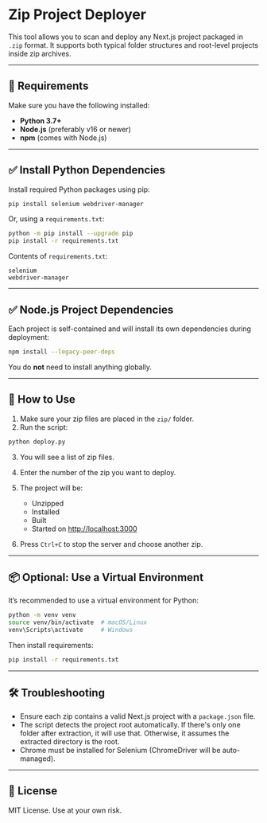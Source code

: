 # Zip Project Deployer

This tool allows you to scan and deploy any Next.js project packaged in `.zip` format. It supports both typical folder structures and root-level projects inside zip archives.

---


## 🧩 Requirements

Make sure you have the following installed:

- **Python 3.7+**
- **Node.js** (preferably v16 or newer)
- **npm** (comes with Node.js)

---

## ✅ Install Python Dependencies

Install required Python packages using pip:

```bash
pip install selenium webdriver-manager
````

Or, using a `requirements.txt`:

```bash
python -m pip install --upgrade pip
pip install -r requirements.txt
```

Contents of `requirements.txt`:

```
selenium
webdriver-manager
```

---

## ✅ Node.js Project Dependencies

Each project is self-contained and will install its own dependencies during deployment:

```bash
npm install --legacy-peer-deps
```

You do **not** need to install anything globally.

---

## 🚀 How to Use

1. Make sure your zip files are placed in the `zip/` folder.
2. Run the script:

```bash
python deploy.py
```

3. You will see a list of zip files.
4. Enter the number of the zip you want to deploy.
5. The project will be:

   * Unzipped
   * Installed
   * Built
   * Started on [http://localhost:3000](http://localhost:3000)
6. Press `Ctrl+C` to stop the server and choose another zip.

---

## 📦 Optional: Use a Virtual Environment

It’s recommended to use a virtual environment for Python:

```bash
python -m venv venv
source venv/bin/activate  # macOS/Linux
venv\Scripts\activate     # Windows
```

Then install requirements:

```bash
pip install -r requirements.txt
```

---

## 🛠 Troubleshooting

* Ensure each zip contains a valid Next.js project with a `package.json` file.
* The script detects the project root automatically. If there's only one folder after extraction, it will use that. Otherwise, it assumes the extracted directory is the root.
* Chrome must be installed for Selenium (ChromeDriver will be auto-managed).

---

## 📄 License

MIT License. Use at your own risk.


